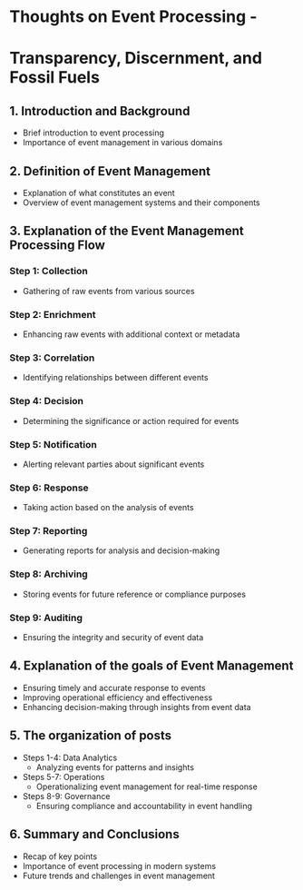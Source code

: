 # Thoughts on Event Processing - 
# Transparency, Discernment, and Fossil Fuels

## 1. Introduction and Background
- Brief introduction to event processing
- Importance of event management in various domains

## 2. Definition of Event Management
- Explanation of what constitutes an event
- Overview of event management systems and their components

## 3. Explanation of the Event Management Processing Flow
### Step 1: Collection
- Gathering of raw events from various sources
### Step 2: Enrichment
- Enhancing raw events with additional context or metadata
### Step 3: Correlation
- Identifying relationships between different events
### Step 4: Decision
- Determining the significance or action required for events
### Step 5: Notification
- Alerting relevant parties about significant events
### Step 6: Response
- Taking action based on the analysis of events
### Step 7: Reporting
- Generating reports for analysis and decision-making
### Step 8: Archiving
- Storing events for future reference or compliance purposes
### Step 9: Auditing
- Ensuring the integrity and security of event data

## 4. Explanation of the goals of Event Management
- Ensuring timely and accurate response to events
- Improving operational efficiency and effectiveness
- Enhancing decision-making through insights from event data

## 5. The organization of posts
- Steps 1-4: Data Analytics
  - Analyzing events for patterns and insights
- Steps 5-7: Operations
  - Operationalizing event management for real-time response
- Steps 8-9: Governance
  - Ensuring compliance and accountability in event handling

## 6. Summary and Conclusions
- Recap of key points
- Importance of event processing in modern systems
- Future trends and challenges in event management
